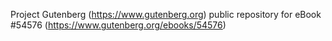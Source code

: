 Project Gutenberg (https://www.gutenberg.org) public repository for
eBook #54576 (https://www.gutenberg.org/ebooks/54576)
